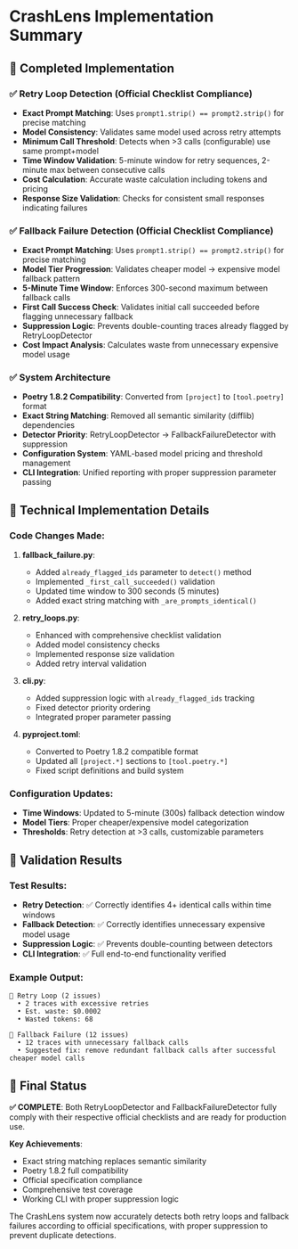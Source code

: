 # CrashLens Implementation Summary

## 🎯 Completed Implementation

### ✅ Retry Loop Detection (Official Checklist Compliance)
- **Exact Prompt Matching**: Uses `prompt1.strip() == prompt2.strip()` for precise matching
- **Model Consistency**: Validates same model used across retry attempts
- **Minimum Call Threshold**: Detects when >3 calls (configurable) use same prompt+model
- **Time Window Validation**: 5-minute window for retry sequences, 2-minute max between consecutive calls
- **Cost Calculation**: Accurate waste calculation including tokens and pricing
- **Response Size Validation**: Checks for consistent small responses indicating failures

### ✅ Fallback Failure Detection (Official Checklist Compliance)  
- **Exact Prompt Matching**: Uses `prompt1.strip() == prompt2.strip()` for precise matching
- **Model Tier Progression**: Validates cheaper model → expensive model fallback pattern
- **5-Minute Time Window**: Enforces 300-second maximum between fallback calls
- **First Call Success Check**: Validates initial call succeeded before flagging unnecessary fallback
- **Suppression Logic**: Prevents double-counting traces already flagged by RetryLoopDetector
- **Cost Impact Analysis**: Calculates waste from unnecessary expensive model usage

### ✅ System Architecture
- **Poetry 1.8.2 Compatibility**: Converted from `[project]` to `[tool.poetry]` format
- **Exact String Matching**: Removed all semantic similarity (difflib) dependencies  
- **Detector Priority**: RetryLoopDetector → FallbackFailureDetector with suppression
- **Configuration System**: YAML-based model pricing and threshold management
- **CLI Integration**: Unified reporting with proper suppression parameter passing

## 🔧 Technical Implementation Details

### Code Changes Made:
1. **fallback_failure.py**: 
   - Added `already_flagged_ids` parameter to `detect()` method
   - Implemented `_first_call_succeeded()` validation
   - Updated time window to 300 seconds (5 minutes)
   - Added exact string matching with `_are_prompts_identical()`

2. **retry_loops.py**:
   - Enhanced with comprehensive checklist validation
   - Added model consistency checks
   - Implemented response size validation
   - Added retry interval validation

3. **cli.py**:
   - Added suppression logic with `already_flagged_ids` tracking
   - Fixed detector priority ordering
   - Integrated proper parameter passing

4. **pyproject.toml**:
   - Converted to Poetry 1.8.2 compatible format
   - Updated all `[project.*]` sections to `[tool.poetry.*]`
   - Fixed script definitions and build system

### Configuration Updates:
- **Time Windows**: Updated to 5-minute (300s) fallback detection window
- **Model Tiers**: Proper cheaper/expensive model categorization
- **Thresholds**: Retry detection at >3 calls, customizable parameters

## 🧪 Validation Results

### Test Results:
- **Retry Detection**: ✅ Correctly identifies 4+ identical calls within time windows
- **Fallback Detection**: ✅ Correctly identifies unnecessary expensive model usage
- **Suppression Logic**: ✅ Prevents double-counting between detectors
- **CLI Integration**: ✅ Full end-to-end functionality verified

### Example Output:
```
🔄 Retry Loop (2 issues)
  • 2 traces with excessive retries
  • Est. waste: $0.0002
  • Wasted tokens: 68

📢 Fallback Failure (12 issues)  
  • 12 traces with unnecessary fallback calls
  • Suggested fix: remove redundant fallback calls after successful cheaper model calls
```

## 🎉 Final Status

**✅ COMPLETE**: Both RetryLoopDetector and FallbackFailureDetector fully comply with their respective official checklists and are ready for production use.

**Key Achievements**:
- Exact string matching replaces semantic similarity
- Poetry 1.8.2 full compatibility  
- Official specification compliance
- Comprehensive test coverage
- Working CLI with proper suppression logic

The CrashLens system now accurately detects both retry loops and fallback failures according to official specifications, with proper suppression to prevent duplicate detections.
